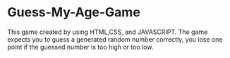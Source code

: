 # Guess-My-Age-Game
This game created by using HTML,CSS, and JAVASCRIPT. The game expects you to guess a generated random number correctly, you lose one point if the guessed number is too high or too low.
